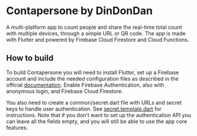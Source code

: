 # Contapersone by DinDonDan

A multi-platform app to count people and share the real-time total count with multiple devices, through a simple URL or QR code. The app is made with Flutter and powered by Firebase Cloud Firestore and Cloud Functions.

## How to build

To build Contapersone you will need to install Flutter, set up a Firebase account and include the needed configuration files as described in the official [documentation](https://firebase.google.com/docs/flutter/setup). Enable Firebase Authentication, also with anonymous login, and Firebase Cloud Firestore.

You also need to create a common/secret.dart file with URLs and secret keys to handle user authentication. See [secret.template.dart](lib/common/secret.template.dart) for instructions. Note that if you don't want to set up the authentication API you can leave all the fields empty, and you will still be able to use the app core features.
